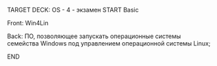 TARGET DECK: OS - 4 - экзамен
START
Basic


Front: Win4Lin  

Back: ПО, позволяющее запускать операционные системы 
семейства Windows под управлением операционной системы Linux;
<!--ID: 1663488760992-->
END 